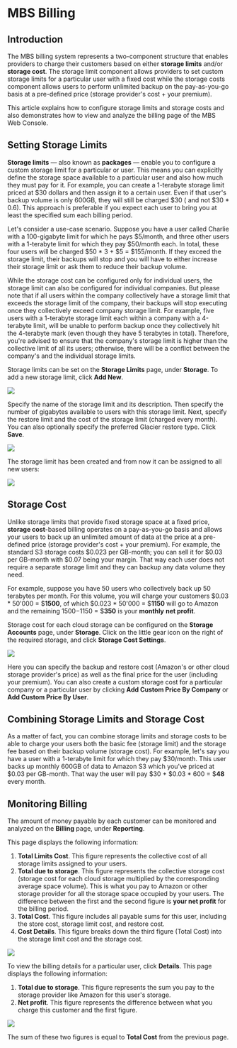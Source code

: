 # MBS Billing

## Introduction

The MBS billing system represents a two-component structure that enables providers to charge their customers based on either **storage limits** and/or **storage cost**. The storage limit component allows providers to set custom storage limits for a particular user with a fixed cost while the storage costs component allows users to perform unlimited backup on the pay-as-you-go basis at a pre-defined price \(storage provider's cost + your premium\).

This article explains how to configure storage limits and storage costs and also demonstrates how to view and analyze the billing page of the MBS Web Console.

## Setting Storage Limits

**Storage limits** — also known as **packages** — enable you to configure a custom storage limit for a particular or user. This means you can explicitly define the storage space available to a particular user and also how much they must pay for it. For example, you can create a 1-terabyte storage limit priced at $30 dollars and then assign it to a certain user. Even if that user's backup volume is only 600GB, they will still be charged $30 \( and not $30 \* 0.6\). This approach is preferable if you expect each user to bring you at least the specified sum each billing period.

Let's consider a use-case scenario. Suppose you have a user called Charlie with a 100-gigabyte limit for which he pays $5/month, and three other users with a 1-terabyte limit for which they pay $50/month each. In total, these four users will be charged $50 \* 3 + $5 = $155/month. If they exceed the storage limit, their backups will stop and you will have to either increase their storage limit or ask them to reduce their backup volume.

While the storage cost can be configured only for individual users, the storage limit can also be configured for individual companies. But please note that if all users within the company collectively have a storage limit that exceeds the storage limit of the company, their backups will stop executing once they collectively exceed company storage limit. For example, five users with a 1-terabyte storage limit each within a company with a 4-terabyte limit, will be unable to perform backup once they collectively hit the 4-terabyte mark \(even though they have 5 terabytes in total\). Therefore, you're advised to ensure that the company's storage limit is higher than the collective limit of all its users; otherwise, there will be a conflict between the company's and the individual storage limits.

Storage limits can be set on the **Storage Limits** page, under **Storage**. To add a new storage limit, click **Add New**.

![](https://github.com/rzakiev/documentation/tree/825c2f64ff90af49b1daa32930a61d866bc1dc67/.gitbook/assets/storagelimit1.png)

Specify the name of the storage limit and its description. Then specify the number of gigabytes available to users with this storage limit. Next, specify the restore limit and the cost of the storage limit \(charged every month\). You can also optionally specify the preferred Glacier restore type. Click **Save**.

![](https://github.com/rzakiev/documentation/tree/825c2f64ff90af49b1daa32930a61d866bc1dc67/.gitbook/assets/storagelimit2.png)

The storage limit has been created and from now it can be assigned to all new users:

![](https://github.com/rzakiev/documentation/tree/825c2f64ff90af49b1daa32930a61d866bc1dc67/.gitbook/assets/storagelimit3.png)

## Storage Cost

Unlike storage limits that provide fixed storage space at a fixed price, **storage cost**-based billing operates on a pay-as-you-go basis and allows your users to back up an unlimited amount of data at the price at a pre-defined price \(storage provider's cost + your premium\). For example, the standard S3 storage costs $0.023 per GB-month; you can sell it for $0.03 per GB-month with $0.07 being your margin. That way each user does not require a separate storage limit and they can backup any data volume they need.

For example, suppose you have 50 users who collectively back up 50 terabytes per month. For this volume, you will charge your customers $0.03 \* 50'000 = $**1500**, of which $0.023 \* 50'000 = $**1150** will go to Amazon and the remaining $1500-$1150 = $**350** is your **monthly** **net profit**.

Storage cost for each cloud storage can be configured on the **Storage Accounts** page, under **Storage**. Click on the little gear icon on the right of the required storage, and click **Storage Cost Settings**.

![](https://github.com/rzakiev/documentation/tree/825c2f64ff90af49b1daa32930a61d866bc1dc67/.gitbook/assets/storagelimit4.png)

Here you can specify the backup and restore cost \(Amazon's or other cloud storage provider's price\) as well as the final price for the user \(including your premium\). You can also create a custom storage cost for a particular company or a particular user by clicking **Add Custom Price By Company** or **Add Custom Price By User**.

## Combining Storage Limits and Storage Cost

As a matter of fact, you can combine storage limits and storage costs to be able to charge your users both the basic fee \(storage limit\) and the storage fee based on their backup volume \(storage cost\). For example, let's say you have a user with a 1-terabyte limit for which they pay $30/month. This user backs up monthly 600GB of data to Amazon S3 which you've priced at $0.03 per GB-month. That way the user will pay $30 + $0.03 \* 600 = $**48** every month.

## Monitoring Billing

The amount of money payable by each customer can be monitored and analyzed on the **Billing** page, under **Reporting**.

This page displays the following information:

1. **Total Limits Cost**. This figure represents the collective cost of all storage limits assigned to your users.
2. **Total due to storage**. This figure represents the collective storage cost \(storage cost for each cloud storage multiplied by the corresponding average space volume\). This is what you pay to Amazon or other storage provider for all the storage space occupied by your users. The difference between the first and the second figure is **your net profit** for the billing period.
3. **Total Cost**. This figure includes all payable sums for this user, including the store cost, storage limit cost, and restore cost. 
4. **Cost Details**. This figure breaks down the third figure \(Total Cost\) into the storage limit cost and the storage cost.

![](https://github.com/rzakiev/documentation/tree/825c2f64ff90af49b1daa32930a61d866bc1dc67/.gitbook/assets/storagelimit6%20%281%29.png)

To view the billing details for a particular user, click **Details**. This page displays the following information:

1. **Total due to storage**. This figure represents the sum you pay to the storage provider like Amazon for this user's storage. 
2. **Net profit**. This figure represents the difference between what you charge this customer and the first figure.

![](https://github.com/rzakiev/documentation/tree/825c2f64ff90af49b1daa32930a61d866bc1dc67/.gitbook/assets/storagelimit7.png)

The sum of these two figures is equal to **Total Cost** from the previous page.

